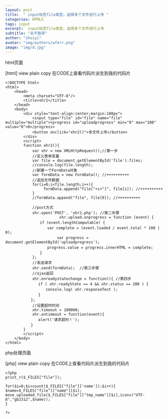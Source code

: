 ```yaml
---
layout: post
title:  " input标签file类型，选择多个文件进行上传 "
categories: HTML5
tags: input 
excerpt:  input标签file类型，选择多个文件进行上传 
subtitle: "永不放弃"
author: "zhuiyi"
avatar: "img/authors/wferr.png"
image: "img/d.jpg"
---
```

html页面

[html] view plain copy
在CODE上查看代码片派生到我的代码片

    <!DOCTYPE html>  
    <html>  
        <head>  
            <meta charset="UTF-8"/>  
            <title>xhr2</title>  
        </head>  
        <body>      
            <div style="text-align:center;margin:100px">        
                <input type="file" id="file" name="file" multiple="multiple"><progress id="uploadprogress" min="0" max="100" value="0">0</progress>  
                <button onclick="xhr2()">多文件上传</button>  
            </div>          
            <script>  
            function xhr2(){  
                var xhr = new XMLHttpRequest();//第一步  
                //定义表单变量  
                var file = document.getElementById('file').files;  
                //console.log(file.length);  
                //新建一个FormData对象  
                var formData = new FormData(); //++++++++++  
                //追加文件数据  
                for(i=0;i<file.length;i++){    
                     formData.append("file["+i+"]", file[i]); //++++++++++  
                }   
                //formData.append("file", file[0]); //++++++++++  
                  
                //post方式  
                xhr.open('POST', 'xhr2.php'); //第二步骤  
                            xhr.upload.onprogress = function (event) {  
                　　if (event.lengthComputable) {  
                　　　　var complete = (event.loaded / event.total * 100 | 0);  
            　　　　　　     var progress = document.getElementById('uploadprogress');  
                　　　　progress.value = progress.innerHTML = complete;  
                　　}  
                };  
                //发送请求  
                xhr.send(formData);  //第三步骤  
                //ajax返回  
                xhr.onreadystatechange = function(){ //第四步  
            　　　　if ( xhr.readyState == 4 && xhr.status == 200 ) {  
            　　　　　　console.log( xhr.responseText );  
            　　　　}  
            　　};  
                //设置超时时间  
                xhr.timeout = 100000;  
                xhr.ontimeout = function(event){  
            　　　　alert('请求超时！');  
            　　}   
            }  
            </script>  
        </body>  
    </html>  


php处理页面

[php] view plain copy
在CODE上查看代码片派生到我的代码片

    <?php  
    print_r($_FILES["file"]);  
      
    for($i=0;$i<count($_FILES["file"]['name']);$i++){  
    $name=$_FILES["file"]["name"][$i];  
    move_uploaded_file($_FILES["file"]["tmp_name"][$i],iconv("UTF-8","gb2312",$name));  
    }  
      
    ?>  
